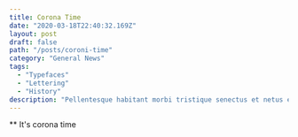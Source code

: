 ```yaml
---
title: Corona Time
date: "2020-03-18T22:40:32.169Z"
layout: post
draft: false
path: "/posts/coroni-time"
category: "General News"
tags:
  - "Typefaces"
  - "Lettering"
  - "History"
description: "Pellentesque habitant morbi tristique senectus et netus et malesuada fames ac turpis egestas. Vestibulum tortor quam, feugiat vitae, ultricies eget, tempor sit amet, ante."
---
```


** It's corona time